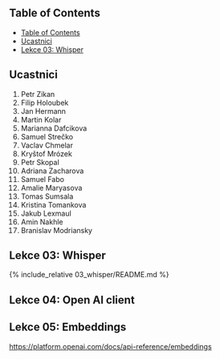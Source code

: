 ## Table of Contents
- [Table of Contents](#table-of-contents)
- [Ucastnici](#ucastnici)
- [Lekce 03: Whisper](#lekce-03-whisper)

## Ucastnici
1. Petr Zikan
2. Filip Holoubek
3. Jan Hermann
4. Martin Kolar
5. Marianna Dafcikova
6. Samuel Strečko
7. Vaclav Chmelar
8. Kryštof Mrózek
9. Petr Skopal
10. Adriana Zacharova
11. Samuel Fabo
12. Amalie Maryasova
13. Tomas Sumsala
14. Kristina Tomankova
15. Jakub Lexmaul
16. Amin Nakhle
17. Branislav Modriansky

## Lekce 03: Whisper
{% include_relative 03_whisper/README.md %}

## Lekce 04: Open AI client

## Lekce 05: Embeddings
https://platform.openai.com/docs/api-reference/embeddings
